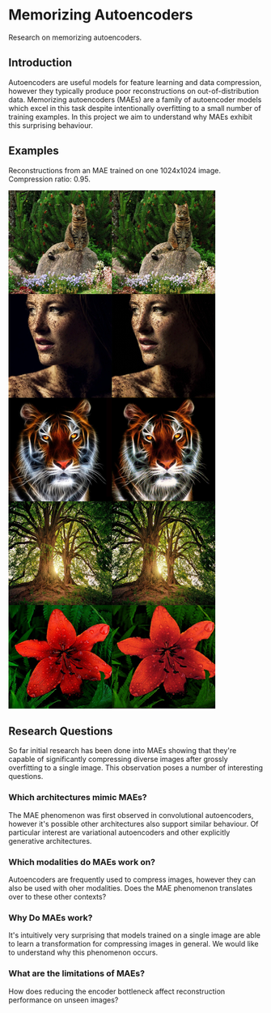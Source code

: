 # Memorizing Autoencoders

Research on memorizing autoencoders.

## Introduction

Autoencoders are useful models for feature learning and data compression, however they typically produce poor reconstructions on out-of-distribution data. Memorizing autoencoders (MAEs) are a family of autoencoder models which excel in this task despite intentionally overfitting to a small number of training examples. In this project we aim to understand why MAEs exhibit this surprising behaviour.

## Examples

Reconstructions from an MAE trained on one 1024x1024 image. Compression ratio: 0.95.

<img src='https://github.com/oelin/memorizing-autoencoders/blob/main/images/examples.jpeg'>


## Research Questions

So far initial research has been done into MAEs showing that they're capable of significantly compressing diverse images after grossly overfitting to a single image. This observation poses a number of interesting questions.

### Which architectures mimic MAEs?

The MAE phenomenon was first observed in convolutional autoencoders, however it's possible other architectures also support similar behaviour. Of particular interest are variational autoencoders and other explicitly generative architectures. 

### Which modalities do MAEs work on?

Autoencoders are frequently used to compress images, however they can also be used with oher modalities. Does the MAE phenomenon translates over to these other contexts?

### Why Do MAEs work?

It's intuitively very surprising that models trained on a single image are able to learn a transformation for compressing images in general. We would like to understand why this phenomenon occurs.


### What are the limitations of MAEs?

How does reducing the encoder bottleneck affect reconstruction performance on unseen images?
